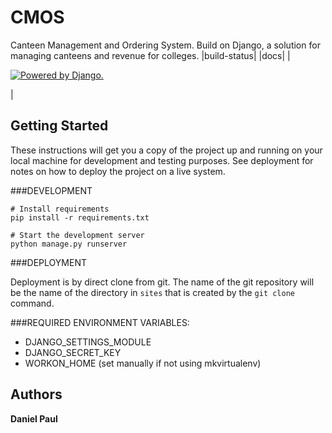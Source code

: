 # CMOS

Canteen Management and Ordering System. Build on Django, a solution for managing canteens and revenue for colleges.
|build-status| |docs| |
<p><a href="http://www.djangoproject.com/"><img src="https://www.djangoproject.com/m/img/badges/djangopowered126x54.gif" border="0" alt="Powered by Django." title="Powered by Django." /></a></p> |

## Getting Started

These instructions will get you a copy of the project up and running on your local machine for development and testing purposes. See deployment for notes on how to deploy the project on a live system.


###DEVELOPMENT


    # Install requirements
    pip install -r requirements.txt

    # Start the development server
    python manage.py runserver

###DEPLOYMENT

Deployment is by direct clone from git. The name of the git repository will be the name of the directory in `sites` that is created by the `git clone` command.


###REQUIRED ENVIRONMENT VARIABLES:

- DJANGO_SETTINGS_MODULE
- DJANGO_SECRET_KEY
- WORKON_HOME (set manually if not using mkvirtualenv)

## Authors

 **Daniel Paul** 

